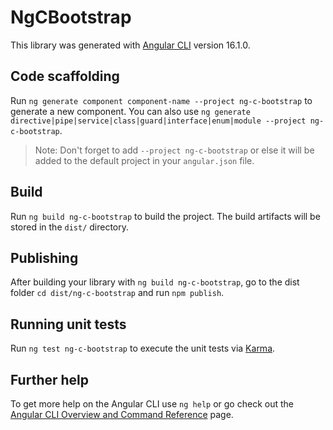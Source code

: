 # NgCBootstrap

This library was generated with [Angular CLI](https://github.com/angular/angular-cli) version 16.1.0.

## Code scaffolding

Run `ng generate component component-name --project ng-c-bootstrap` to generate a new component. You can also use `ng generate directive|pipe|service|class|guard|interface|enum|module --project ng-c-bootstrap`.
> Note: Don't forget to add `--project ng-c-bootstrap` or else it will be added to the default project in your `angular.json` file. 

## Build

Run `ng build ng-c-bootstrap` to build the project. The build artifacts will be stored in the `dist/` directory.

## Publishing

After building your library with `ng build ng-c-bootstrap`, go to the dist folder `cd dist/ng-c-bootstrap` and run `npm publish`.

## Running unit tests

Run `ng test ng-c-bootstrap` to execute the unit tests via [Karma](https://karma-runner.github.io).

## Further help

To get more help on the Angular CLI use `ng help` or go check out the [Angular CLI Overview and Command Reference](https://angular.io/cli) page.

